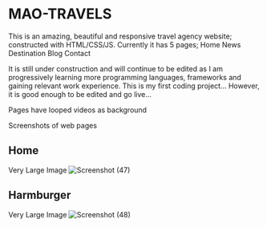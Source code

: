 # MAO-TRAVELS

This is an amazing, beautiful and responsive travel agency website; constructed with HTML/CSS/JS. Currently it has 5 pages;
Home
News
Destination
Blog
Contact

It is still under construction and will continue to be edited as I am progressively learning more programming languages, frameworks and gaining relevant work experience. This is my first coding project... However, it is good enough to be edited and go live... 

Pages have looped videos as background

 

Screenshots of web pages
## Home

Very Large Image
![Screenshot (47)](https://user-images.githubusercontent.com/88185419/130448854-4be24832-0e81-433b-ad87-c6764c179876.png)



## Harmburger
Very Large Image
![Screenshot (48)](https://user-images.githubusercontent.com/88185419/130448904-c6fa4dff-64f8-4bd4-a789-e4529c7939bc.png)

 
